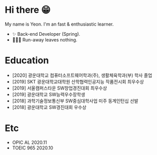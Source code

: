 # Hi there 😁
My name is Yeon. I'm an fast & enthusiastic learner.

- ✨   Back-end Developer (Spring).
- 💁🏻‍♂️   Run-away leaves nothing.

<!--
[![Hits](https://hits.seeyoufarm.com/api/count/incr/badge.svg?url=https%3A%2F%2Fgithub.com%2Ftmddusgood)](https://hits.seeyoufarm.com)
**tmddusgood/tmddusgood** is a ✨ _special_ ✨ repository because its `README.md` (this file) appears on your GitHub profile.

Here are some ideas to get you started:

- 🔭 I’m currently working on ...
- 🌱 I’m currently learning ...
- 👯 I’m looking to collaborate on ...
- 🤔 I’m looking for help with ...
- 💬 Ask me about ...
- 📫 How to reach me: ...
- 😄 Pronouns: ...
- ⚡ Fun fact: ...

[![Top Langs](https://github-readme-stats.vercel.app/api/top-langs/?username=tmddusgood&layout=compact)](https://github.com/tmddusgood)
-->

# Education
* [2020] 광운대학교 컴퓨터소프트웨어학과(주), 생활체육학과(부) 학사 졸업
* [2019] SKT 광운대학교대학원 산학협력인공지능 작품전시회 최우수상
* [2019] 서울캠퍼스타운 SW창업경진대회 최우수상
* [2019] 광운대학교 SW능력우수장학생
* [2018] 과학기술정보통신부 SW중심대학사업 미주 동계인턴십 선발
* [2018] 광운대학교 SW경진대회 우수상

# Etc
* OPIC AL 2020.11 
* TOEIC 965 2020.10


